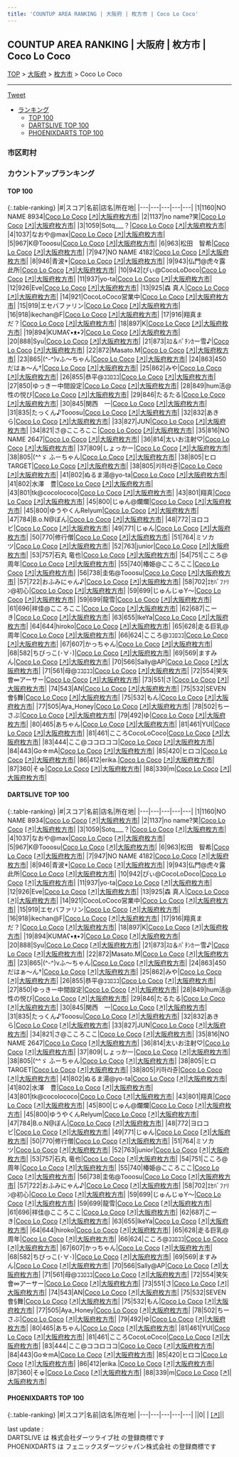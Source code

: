 ```yaml
---
title: 'COUNTUP AREA RANKING | 大阪府 | 枚方市 | Coco Lo Coco'
---
```

## COUNTUP AREA RANKING | 大阪府 | 枚方市 | Coco Lo Coco

[TOP](/darts/rank/) > [大阪府](/darts/rank/大阪府/) > [枚方市](/darts/rank/大阪府/枚方市/) > Coco Lo Coco

___

<a href="https://twitter.com/share?ref_src=twsrc%5Etfw" data-text="COUNTUP AREA RANKING | 大阪府枚方市Coco Lo Coco" class="twitter-share-button" data-hashtags="DARTSLIVE,PHOENIXDARTS,darts,ダーツ" data-show-count="false">Tweet</a>

* [ランキング](#カウントアップランキング)
    * [TOP 100](#top-100)
    * [DARTSLIVE TOP 100](#dartslive-top-100)
    * [PHOENIXDARTS TOP 100](#phoenixdarts-top-100)

### 市区町村

<ul>

</ul>

### カウントアップランキング

#### TOP 100



{:.table-ranking}
|#|スコア|名前|店名|所在地|
|---|---|---|---|---|
|1|1160|<span class="rank-name-dl">NO NAME 8934</span>|<a href="/darts/rank/shops/bbb431c5ac0807ea0d9b047a20a7ba1e.html">Coco Lo Coco</a> <a href="https://search.dartslive.com/jp/shop/bbb431c5ac0807ea0d9b047a20a7ba1e">[↗]</a>|<a href="/darts/rank/大阪府/枚方市">大阪府枚方市</a>|
|2|1137|<span class="rank-name-dl">no name?笑</span>|<a href="/darts/rank/shops/bbb431c5ac0807ea0d9b047a20a7ba1e.html">Coco Lo Coco</a> <a href="https://search.dartslive.com/jp/shop/bbb431c5ac0807ea0d9b047a20a7ba1e">[↗]</a>|<a href="/darts/rank/大阪府/枚方市">大阪府枚方市</a>|
|3|1059|<span class="rank-name-dl">Sotq___？</span>|<a href="/darts/rank/shops/bbb431c5ac0807ea0d9b047a20a7ba1e.html">Coco Lo Coco</a> <a href="https://search.dartslive.com/jp/shop/bbb431c5ac0807ea0d9b047a20a7ba1e">[↗]</a>|<a href="/darts/rank/大阪府/枚方市">大阪府枚方市</a>|
|4|1037|<span class="rank-name-dl">なおや@max</span>|<a href="/darts/rank/shops/bbb431c5ac0807ea0d9b047a20a7ba1e.html">Coco Lo Coco</a> <a href="https://search.dartslive.com/jp/shop/bbb431c5ac0807ea0d9b047a20a7ba1e">[↗]</a>|<a href="/darts/rank/大阪府/枚方市">大阪府枚方市</a>|
|5|967|<span class="rank-name-dl">K@Tooosu</span>|<a href="/darts/rank/shops/bbb431c5ac0807ea0d9b047a20a7ba1e.html">Coco Lo Coco</a> <a href="https://search.dartslive.com/jp/shop/bbb431c5ac0807ea0d9b047a20a7ba1e">[↗]</a>|<a href="/darts/rank/大阪府/枚方市">大阪府枚方市</a>|
|6|963|<span class="rank-name-dl">松田　智希</span>|<a href="/darts/rank/shops/bbb431c5ac0807ea0d9b047a20a7ba1e.html">Coco Lo Coco</a> <a href="https://search.dartslive.com/jp/shop/bbb431c5ac0807ea0d9b047a20a7ba1e">[↗]</a>|<a href="/darts/rank/大阪府/枚方市">大阪府枚方市</a>|
|7|947|<span class="rank-name-dl">NO NAME 4182</span>|<a href="/darts/rank/shops/bbb431c5ac0807ea0d9b047a20a7ba1e.html">Coco Lo Coco</a> <a href="https://search.dartslive.com/jp/shop/bbb431c5ac0807ea0d9b047a20a7ba1e">[↗]</a>|<a href="/darts/rank/大阪府/枚方市">大阪府枚方市</a>|
|8|946|<span class="rank-name-dl">青波*</span>|<a href="/darts/rank/shops/bbb431c5ac0807ea0d9b047a20a7ba1e.html">Coco Lo Coco</a> <a href="https://search.dartslive.com/jp/shop/bbb431c5ac0807ea0d9b047a20a7ba1e">[↗]</a>|<a href="/darts/rank/大阪府/枚方市">大阪府枚方市</a>|
|9|943|<span class="rank-name-dl">仏門@虎々露此所</span>|<a href="/darts/rank/shops/bbb431c5ac0807ea0d9b047a20a7ba1e.html">Coco Lo Coco</a> <a href="https://search.dartslive.com/jp/shop/bbb431c5ac0807ea0d9b047a20a7ba1e">[↗]</a>|<a href="/darts/rank/大阪府/枚方市">大阪府枚方市</a>|
|10|942|<span class="rank-name-dl">ぴぃ@CocoLoDoco</span>|<a href="/darts/rank/shops/bbb431c5ac0807ea0d9b047a20a7ba1e.html">Coco Lo Coco</a> <a href="https://search.dartslive.com/jp/shop/bbb431c5ac0807ea0d9b047a20a7ba1e">[↗]</a>|<a href="/darts/rank/大阪府/枚方市">大阪府枚方市</a>|
|11|937|<span class="rank-name-dl">yo-ta</span>|<a href="/darts/rank/shops/bbb431c5ac0807ea0d9b047a20a7ba1e.html">Coco Lo Coco</a> <a href="https://search.dartslive.com/jp/shop/bbb431c5ac0807ea0d9b047a20a7ba1e">[↗]</a>|<a href="/darts/rank/大阪府/枚方市">大阪府枚方市</a>|
|12|926|<span class="rank-name-dl">Eve</span>|<a href="/darts/rank/shops/bbb431c5ac0807ea0d9b047a20a7ba1e.html">Coco Lo Coco</a> <a href="https://search.dartslive.com/jp/shop/bbb431c5ac0807ea0d9b047a20a7ba1e">[↗]</a>|<a href="/darts/rank/大阪府/枚方市">大阪府枚方市</a>|
|13|925|<span class="rank-name-dl">森 真人</span>|<a href="/darts/rank/shops/bbb431c5ac0807ea0d9b047a20a7ba1e.html">Coco Lo Coco</a> <a href="https://search.dartslive.com/jp/shop/bbb431c5ac0807ea0d9b047a20a7ba1e">[↗]</a>|<a href="/darts/rank/大阪府/枚方市">大阪府枚方市</a>|
|14|921|<span class="rank-name-dl">CocoLoCoco営業中</span>|<a href="/darts/rank/shops/bbb431c5ac0807ea0d9b047a20a7ba1e.html">Coco Lo Coco</a> <a href="https://search.dartslive.com/jp/shop/bbb431c5ac0807ea0d9b047a20a7ba1e">[↗]</a>|<a href="/darts/rank/大阪府/枚方市">大阪府枚方市</a>|
|15|919|<span class="rank-name-dl">エセバファリン</span>|<a href="/darts/rank/shops/bbb431c5ac0807ea0d9b047a20a7ba1e.html">Coco Lo Coco</a> <a href="https://search.dartslive.com/jp/shop/bbb431c5ac0807ea0d9b047a20a7ba1e">[↗]</a>|<a href="/darts/rank/大阪府/枚方市">大阪府枚方市</a>|
|16|918|<span class="rank-name-dl">ikechan@F</span>|<a href="/darts/rank/shops/bbb431c5ac0807ea0d9b047a20a7ba1e.html">Coco Lo Coco</a> <a href="https://search.dartslive.com/jp/shop/bbb431c5ac0807ea0d9b047a20a7ba1e">[↗]</a>|<a href="/darts/rank/大阪府/枚方市">大阪府枚方市</a>|
|17|916|<span class="rank-name-dl">翔真まだ？</span>|<a href="/darts/rank/shops/bbb431c5ac0807ea0d9b047a20a7ba1e.html">Coco Lo Coco</a> <a href="https://search.dartslive.com/jp/shop/bbb431c5ac0807ea0d9b047a20a7ba1e">[↗]</a>|<a href="/darts/rank/大阪府/枚方市">大阪府枚方市</a>|
|18|897|<span class="rank-name-dl">Κ</span>|<a href="/darts/rank/shops/bbb431c5ac0807ea0d9b047a20a7ba1e.html">Coco Lo Coco</a> <a href="https://search.dartslive.com/jp/shop/bbb431c5ac0807ea0d9b047a20a7ba1e">[↗]</a>|<a href="/darts/rank/大阪府/枚方市">大阪府枚方市</a>|
|19|894|<span class="rank-name-dl">KUMAʕ•ᴥ•ʔ</span>|<a href="/darts/rank/shops/bbb431c5ac0807ea0d9b047a20a7ba1e.html">Coco Lo Coco</a> <a href="https://search.dartslive.com/jp/shop/bbb431c5ac0807ea0d9b047a20a7ba1e">[↗]</a>|<a href="/darts/rank/大阪府/枚方市">大阪府枚方市</a>|
|20|888|<span class="rank-name-dl">Syu</span>|<a href="/darts/rank/shops/bbb431c5ac0807ea0d9b047a20a7ba1e.html">Coco Lo Coco</a> <a href="https://search.dartslive.com/jp/shop/bbb431c5ac0807ea0d9b047a20a7ba1e">[↗]</a>|<a href="/darts/rank/大阪府/枚方市">大阪府枚方市</a>|
|21|873|<span class="rank-name-dl">ｽﾛ＆ﾊﾟﾁﾝｶー雪♪</span>|<a href="/darts/rank/shops/bbb431c5ac0807ea0d9b047a20a7ba1e.html">Coco Lo Coco</a> <a href="https://search.dartslive.com/jp/shop/bbb431c5ac0807ea0d9b047a20a7ba1e">[↗]</a>|<a href="/darts/rank/大阪府/枚方市">大阪府枚方市</a>|
|22|872|<span class="rank-name-dl">Masato.M</span>|<a href="/darts/rank/shops/bbb431c5ac0807ea0d9b047a20a7ba1e.html">Coco Lo Coco</a> <a href="https://search.dartslive.com/jp/shop/bbb431c5ac0807ea0d9b047a20a7ba1e">[↗]</a>|<a href="/darts/rank/大阪府/枚方市">大阪府枚方市</a>|
|23|865|<span class="rank-name-dl">(^-^)vふ～ちゃん</span>|<a href="/darts/rank/shops/bbb431c5ac0807ea0d9b047a20a7ba1e.html">Coco Lo Coco</a> <a href="https://search.dartslive.com/jp/shop/bbb431c5ac0807ea0d9b047a20a7ba1e">[↗]</a>|<a href="/darts/rank/大阪府/枚方市">大阪府枚方市</a>|
|24|863|<span class="rank-name-dl">450だはぁ～ん†</span>|<a href="/darts/rank/shops/bbb431c5ac0807ea0d9b047a20a7ba1e.html">Coco Lo Coco</a> <a href="https://search.dartslive.com/jp/shop/bbb431c5ac0807ea0d9b047a20a7ba1e">[↗]</a>|<a href="/darts/rank/大阪府/枚方市">大阪府枚方市</a>|
|25|862|<span class="rank-name-dl">みや</span>|<a href="/darts/rank/shops/bbb431c5ac0807ea0d9b047a20a7ba1e.html">Coco Lo Coco</a> <a href="https://search.dartslive.com/jp/shop/bbb431c5ac0807ea0d9b047a20a7ba1e">[↗]</a>|<a href="/darts/rank/大阪府/枚方市">大阪府枚方市</a>|
|26|855|<span class="rank-name-dl">恭平@ｺｺﾛｺｺ</span>|<a href="/darts/rank/shops/bbb431c5ac0807ea0d9b047a20a7ba1e.html">Coco Lo Coco</a> <a href="https://search.dartslive.com/jp/shop/bbb431c5ac0807ea0d9b047a20a7ba1e">[↗]</a>|<a href="/darts/rank/大阪府/枚方市">大阪府枚方市</a>|
|27|850|<span class="rank-name-dl">ゆっきー中間設定</span>|<a href="/darts/rank/shops/bbb431c5ac0807ea0d9b047a20a7ba1e.html">Coco Lo Coco</a> <a href="https://search.dartslive.com/jp/shop/bbb431c5ac0807ea0d9b047a20a7ba1e">[↗]</a>|<a href="/darts/rank/大阪府/枚方市">大阪府枚方市</a>|
|28|849|<span class="rank-name-dl">hum活@性の悦び</span>|<a href="/darts/rank/shops/bbb431c5ac0807ea0d9b047a20a7ba1e.html">Coco Lo Coco</a> <a href="https://search.dartslive.com/jp/shop/bbb431c5ac0807ea0d9b047a20a7ba1e">[↗]</a>|<a href="/darts/rank/大阪府/枚方市">大阪府枚方市</a>|
|29|846|<span class="rank-name-dl">たるたる</span>|<a href="/darts/rank/shops/bbb431c5ac0807ea0d9b047a20a7ba1e.html">Coco Lo Coco</a> <a href="https://search.dartslive.com/jp/shop/bbb431c5ac0807ea0d9b047a20a7ba1e">[↗]</a>|<a href="/darts/rank/大阪府/枚方市">大阪府枚方市</a>|
|30|845|<span class="rank-name-dl">関西　一</span>|<a href="/darts/rank/shops/bbb431c5ac0807ea0d9b047a20a7ba1e.html">Coco Lo Coco</a> <a href="https://search.dartslive.com/jp/shop/bbb431c5ac0807ea0d9b047a20a7ba1e">[↗]</a>|<a href="/darts/rank/大阪府/枚方市">大阪府枚方市</a>|
|31|835|<span class="rank-name-dl">たっくん♪Tooosu</span>|<a href="/darts/rank/shops/bbb431c5ac0807ea0d9b047a20a7ba1e.html">Coco Lo Coco</a> <a href="https://search.dartslive.com/jp/shop/bbb431c5ac0807ea0d9b047a20a7ba1e">[↗]</a>|<a href="/darts/rank/大阪府/枚方市">大阪府枚方市</a>|
|32|832|<span class="rank-name-dl">あきら</span>|<a href="/darts/rank/shops/bbb431c5ac0807ea0d9b047a20a7ba1e.html">Coco Lo Coco</a> <a href="https://search.dartslive.com/jp/shop/bbb431c5ac0807ea0d9b047a20a7ba1e">[↗]</a>|<a href="/darts/rank/大阪府/枚方市">大阪府枚方市</a>|
|33|827|<span class="rank-name-dl">JUN</span>|<a href="/darts/rank/shops/bbb431c5ac0807ea0d9b047a20a7ba1e.html">Coco Lo Coco</a> <a href="https://search.dartslive.com/jp/shop/bbb431c5ac0807ea0d9b047a20a7ba1e">[↗]</a>|<a href="/darts/rank/大阪府/枚方市">大阪府枚方市</a>|
|34|821|<span class="rank-name-dl">さ@こころここ</span>|<a href="/darts/rank/shops/bbb431c5ac0807ea0d9b047a20a7ba1e.html">Coco Lo Coco</a> <a href="https://search.dartslive.com/jp/shop/bbb431c5ac0807ea0d9b047a20a7ba1e">[↗]</a>|<a href="/darts/rank/大阪府/枚方市">大阪府枚方市</a>|
|35|816|<span class="rank-name-dl">NO NAME 2647</span>|<a href="/darts/rank/shops/bbb431c5ac0807ea0d9b047a20a7ba1e.html">Coco Lo Coco</a> <a href="https://search.dartslive.com/jp/shop/bbb431c5ac0807ea0d9b047a20a7ba1e">[↗]</a>|<a href="/darts/rank/大阪府/枚方市">大阪府枚方市</a>|
|36|814|<span class="rank-name-dl">太いお注射♡</span>|<a href="/darts/rank/shops/bbb431c5ac0807ea0d9b047a20a7ba1e.html">Coco Lo Coco</a> <a href="https://search.dartslive.com/jp/shop/bbb431c5ac0807ea0d9b047a20a7ba1e">[↗]</a>|<a href="/darts/rank/大阪府/枚方市">大阪府枚方市</a>|
|37|809|<span class="rank-name-dl">しょっかー</span>|<a href="/darts/rank/shops/bbb431c5ac0807ea0d9b047a20a7ba1e.html">Coco Lo Coco</a> <a href="https://search.dartslive.com/jp/shop/bbb431c5ac0807ea0d9b047a20a7ba1e">[↗]</a>|<a href="/darts/rank/大阪府/枚方市">大阪府枚方市</a>|
|38|805|<span class="rank-name-dl">(^^ゞ ふーちゃん</span>|<a href="/darts/rank/shops/bbb431c5ac0807ea0d9b047a20a7ba1e.html">Coco Lo Coco</a> <a href="https://search.dartslive.com/jp/shop/bbb431c5ac0807ea0d9b047a20a7ba1e">[↗]</a>|<a href="/darts/rank/大阪府/枚方市">大阪府枚方市</a>|
|38|805|<span class="rank-name-dl">ヒロTARGET</span>|<a href="/darts/rank/shops/bbb431c5ac0807ea0d9b047a20a7ba1e.html">Coco Lo Coco</a> <a href="https://search.dartslive.com/jp/shop/bbb431c5ac0807ea0d9b047a20a7ba1e">[↗]</a>|<a href="/darts/rank/大阪府/枚方市">大阪府枚方市</a>|
|38|805|<span class="rank-name-dl">키하라쥰</span>|<a href="/darts/rank/shops/bbb431c5ac0807ea0d9b047a20a7ba1e.html">Coco Lo Coco</a> <a href="https://search.dartslive.com/jp/shop/bbb431c5ac0807ea0d9b047a20a7ba1e">[↗]</a>|<a href="/darts/rank/大阪府/枚方市">大阪府枚方市</a>|
|41|802|<span class="rank-name-dl">ぬるま湯@yo-ta</span>|<a href="/darts/rank/shops/bbb431c5ac0807ea0d9b047a20a7ba1e.html">Coco Lo Coco</a> <a href="https://search.dartslive.com/jp/shop/bbb431c5ac0807ea0d9b047a20a7ba1e">[↗]</a>|<a href="/darts/rank/大阪府/枚方市">大阪府枚方市</a>|
|41|802|<span class="rank-name-dl">水澤　豊</span>|<a href="/darts/rank/shops/bbb431c5ac0807ea0d9b047a20a7ba1e.html">Coco Lo Coco</a> <a href="https://search.dartslive.com/jp/shop/bbb431c5ac0807ea0d9b047a20a7ba1e">[↗]</a>|<a href="/darts/rank/大阪府/枚方市">大阪府枚方市</a>|
|43|801|<span class="rank-name-dl">tk@cocolococo</span>|<a href="/darts/rank/shops/bbb431c5ac0807ea0d9b047a20a7ba1e.html">Coco Lo Coco</a> <a href="https://search.dartslive.com/jp/shop/bbb431c5ac0807ea0d9b047a20a7ba1e">[↗]</a>|<a href="/darts/rank/大阪府/枚方市">大阪府枚方市</a>|
|43|801|<span class="rank-name-dl">翔真</span>|<a href="/darts/rank/shops/bbb431c5ac0807ea0d9b047a20a7ba1e.html">Coco Lo Coco</a> <a href="https://search.dartslive.com/jp/shop/bbb431c5ac0807ea0d9b047a20a7ba1e">[↗]</a>|<a href="/darts/rank/大阪府/枚方市">大阪府枚方市</a>|
|45|800|<span class="rank-name-dl">じゅん@爛爛</span>|<a href="/darts/rank/shops/bbb431c5ac0807ea0d9b047a20a7ba1e.html">Coco Lo Coco</a> <a href="https://search.dartslive.com/jp/shop/bbb431c5ac0807ea0d9b047a20a7ba1e">[↗]</a>|<a href="/darts/rank/大阪府/枚方市">大阪府枚方市</a>|
|45|800|<span class="rank-name-dl">ゆうやくんRelyum</span>|<a href="/darts/rank/shops/bbb431c5ac0807ea0d9b047a20a7ba1e.html">Coco Lo Coco</a> <a href="https://search.dartslive.com/jp/shop/bbb431c5ac0807ea0d9b047a20a7ba1e">[↗]</a>|<a href="/darts/rank/大阪府/枚方市">大阪府枚方市</a>|
|47|784|<span class="rank-name-dl">B.o.N@ぼん</span>|<a href="/darts/rank/shops/bbb431c5ac0807ea0d9b047a20a7ba1e.html">Coco Lo Coco</a> <a href="https://search.dartslive.com/jp/shop/bbb431c5ac0807ea0d9b047a20a7ba1e">[↗]</a>|<a href="/darts/rank/大阪府/枚方市">大阪府枚方市</a>|
|48|772|<span class="rank-name-dl">ヨロコビ</span>|<a href="/darts/rank/shops/bbb431c5ac0807ea0d9b047a20a7ba1e.html">Coco Lo Coco</a> <a href="https://search.dartslive.com/jp/shop/bbb431c5ac0807ea0d9b047a20a7ba1e">[↗]</a>|<a href="/darts/rank/大阪府/枚方市">大阪府枚方市</a>|
|49|771|<span class="rank-name-dl">じゅん</span>|<a href="/darts/rank/shops/bbb431c5ac0807ea0d9b047a20a7ba1e.html">Coco Lo Coco</a> <a href="https://search.dartslive.com/jp/shop/bbb431c5ac0807ea0d9b047a20a7ba1e">[↗]</a>|<a href="/darts/rank/大阪府/枚方市">大阪府枚方市</a>|
|50|770|<span class="rank-name-dl">修行僧</span>|<a href="/darts/rank/shops/bbb431c5ac0807ea0d9b047a20a7ba1e.html">Coco Lo Coco</a> <a href="https://search.dartslive.com/jp/shop/bbb431c5ac0807ea0d9b047a20a7ba1e">[↗]</a>|<a href="/darts/rank/大阪府/枚方市">大阪府枚方市</a>|
|51|764|<span class="rank-name-dl">ミソカツ</span>|<a href="/darts/rank/shops/bbb431c5ac0807ea0d9b047a20a7ba1e.html">Coco Lo Coco</a> <a href="https://search.dartslive.com/jp/shop/bbb431c5ac0807ea0d9b047a20a7ba1e">[↗]</a>|<a href="/darts/rank/大阪府/枚方市">大阪府枚方市</a>|
|52|763|<span class="rank-name-dl">junior</span>|<a href="/darts/rank/shops/bbb431c5ac0807ea0d9b047a20a7ba1e.html">Coco Lo Coco</a> <a href="https://search.dartslive.com/jp/shop/bbb431c5ac0807ea0d9b047a20a7ba1e">[↗]</a>|<a href="/darts/rank/大阪府/枚方市">大阪府枚方市</a>|
|53|757|<span class="rank-name-dl">石丸 竜也</span>|<a href="/darts/rank/shops/bbb431c5ac0807ea0d9b047a20a7ba1e.html">Coco Lo Coco</a> <a href="https://search.dartslive.com/jp/shop/bbb431c5ac0807ea0d9b047a20a7ba1e">[↗]</a>|<a href="/darts/rank/大阪府/枚方市">大阪府枚方市</a>|
|54|751|<span class="rank-name-dl">こころ@周年</span>|<a href="/darts/rank/shops/bbb431c5ac0807ea0d9b047a20a7ba1e.html">Coco Lo Coco</a> <a href="https://search.dartslive.com/jp/shop/bbb431c5ac0807ea0d9b047a20a7ba1e">[↗]</a>|<a href="/darts/rank/大阪府/枚方市">大阪府枚方市</a>|
|55|740|<span class="rank-name-dl">椿姫@こころここ</span>|<a href="/darts/rank/shops/bbb431c5ac0807ea0d9b047a20a7ba1e.html">Coco Lo Coco</a> <a href="https://search.dartslive.com/jp/shop/bbb431c5ac0807ea0d9b047a20a7ba1e">[↗]</a>|<a href="/darts/rank/大阪府/枚方市">大阪府枚方市</a>|
|56|738|<span class="rank-name-dl">圭佑@Tooosu</span>|<a href="/darts/rank/shops/bbb431c5ac0807ea0d9b047a20a7ba1e.html">Coco Lo Coco</a> <a href="https://search.dartslive.com/jp/shop/bbb431c5ac0807ea0d9b047a20a7ba1e">[↗]</a>|<a href="/darts/rank/大阪府/枚方市">大阪府枚方市</a>|
|57|722|<span class="rank-name-dl">おふみにゃん♪</span>|<a href="/darts/rank/shops/bbb431c5ac0807ea0d9b047a20a7ba1e.html">Coco Lo Coco</a> <a href="https://search.dartslive.com/jp/shop/bbb431c5ac0807ea0d9b047a20a7ba1e">[↗]</a>|<a href="/darts/rank/大阪府/枚方市">大阪府枚方市</a>|
|58|702|<span class="rank-name-dl">ｴｾﾊﾞﾌｧﾘﾝ@初心</span>|<a href="/darts/rank/shops/bbb431c5ac0807ea0d9b047a20a7ba1e.html">Coco Lo Coco</a> <a href="https://search.dartslive.com/jp/shop/bbb431c5ac0807ea0d9b047a20a7ba1e">[↗]</a>|<a href="/darts/rank/大阪府/枚方市">大阪府枚方市</a>|
|59|699|<span class="rank-name-dl">じゅんじゅY〜</span>|<a href="/darts/rank/shops/bbb431c5ac0807ea0d9b047a20a7ba1e.html">Coco Lo Coco</a> <a href="https://search.dartslive.com/jp/shop/bbb431c5ac0807ea0d9b047a20a7ba1e">[↗]</a>|<a href="/darts/rank/大阪府/枚方市">大阪府枚方市</a>|
|59|699|<span class="rank-name-dl">龍雪</span>|<a href="/darts/rank/shops/bbb431c5ac0807ea0d9b047a20a7ba1e.html">Coco Lo Coco</a> <a href="https://search.dartslive.com/jp/shop/bbb431c5ac0807ea0d9b047a20a7ba1e">[↗]</a>|<a href="/darts/rank/大阪府/枚方市">大阪府枚方市</a>|
|61|696|<span class="rank-name-dl">祥佳@こころここ</span>|<a href="/darts/rank/shops/bbb431c5ac0807ea0d9b047a20a7ba1e.html">Coco Lo Coco</a> <a href="https://search.dartslive.com/jp/shop/bbb431c5ac0807ea0d9b047a20a7ba1e">[↗]</a>|<a href="/darts/rank/大阪府/枚方市">大阪府枚方市</a>|
|62|687|<span class="rank-name-dl">こーき</span>|<a href="/darts/rank/shops/bbb431c5ac0807ea0d9b047a20a7ba1e.html">Coco Lo Coco</a> <a href="https://search.dartslive.com/jp/shop/bbb431c5ac0807ea0d9b047a20a7ba1e">[↗]</a>|<a href="/darts/rank/大阪府/枚方市">大阪府枚方市</a>|
|63|655|<span class="rank-name-dl">IkeYa</span>|<a href="/darts/rank/shops/bbb431c5ac0807ea0d9b047a20a7ba1e.html">Coco Lo Coco</a> <a href="https://search.dartslive.com/jp/shop/bbb431c5ac0807ea0d9b047a20a7ba1e">[↗]</a>|<a href="/darts/rank/大阪府/枚方市">大阪府枚方市</a>|
|64|644|<span class="rank-name-dl">hiroko</span>|<a href="/darts/rank/shops/bbb431c5ac0807ea0d9b047a20a7ba1e.html">Coco Lo Coco</a> <a href="https://search.dartslive.com/jp/shop/bbb431c5ac0807ea0d9b047a20a7ba1e">[↗]</a>|<a href="/darts/rank/大阪府/枚方市">大阪府枚方市</a>|
|65|628|<span class="rank-name-dl">走る巨乳@周年</span>|<a href="/darts/rank/shops/bbb431c5ac0807ea0d9b047a20a7ba1e.html">Coco Lo Coco</a> <a href="https://search.dartslive.com/jp/shop/bbb431c5ac0807ea0d9b047a20a7ba1e">[↗]</a>|<a href="/darts/rank/大阪府/枚方市">大阪府枚方市</a>|
|66|624|<span class="rank-name-dl">こころ@ｺｺﾛｺｺ</span>|<a href="/darts/rank/shops/bbb431c5ac0807ea0d9b047a20a7ba1e.html">Coco Lo Coco</a> <a href="https://search.dartslive.com/jp/shop/bbb431c5ac0807ea0d9b047a20a7ba1e">[↗]</a>|<a href="/darts/rank/大阪府/枚方市">大阪府枚方市</a>|
|67|607|<span class="rank-name-dl">かっちゃん</span>|<a href="/darts/rank/shops/bbb431c5ac0807ea0d9b047a20a7ba1e.html">Coco Lo Coco</a> <a href="https://search.dartslive.com/jp/shop/bbb431c5ac0807ea0d9b047a20a7ba1e">[↗]</a>|<a href="/darts/rank/大阪府/枚方市">大阪府枚方市</a>|
|68|582|<span class="rank-name-dl">ちびっこ(･∀･)</span>|<a href="/darts/rank/shops/bbb431c5ac0807ea0d9b047a20a7ba1e.html">Coco Lo Coco</a> <a href="https://search.dartslive.com/jp/shop/bbb431c5ac0807ea0d9b047a20a7ba1e">[↗]</a>|<a href="/darts/rank/大阪府/枚方市">大阪府枚方市</a>|
|69|569|<span class="rank-name-dl">ますみん</span>|<a href="/darts/rank/shops/bbb431c5ac0807ea0d9b047a20a7ba1e.html">Coco Lo Coco</a> <a href="https://search.dartslive.com/jp/shop/bbb431c5ac0807ea0d9b047a20a7ba1e">[↗]</a>|<a href="/darts/rank/大阪府/枚方市">大阪府枚方市</a>|
|70|566|<span class="rank-name-dl">Sally@AP</span>|<a href="/darts/rank/shops/bbb431c5ac0807ea0d9b047a20a7ba1e.html">Coco Lo Coco</a> <a href="https://search.dartslive.com/jp/shop/bbb431c5ac0807ea0d9b047a20a7ba1e">[↗]</a>|<a href="/darts/rank/大阪府/枚方市">大阪府枚方市</a>|
|71|561|<span class="rank-name-dl">母@ｺｺﾛｺｺ</span>|<a href="/darts/rank/shops/bbb431c5ac0807ea0d9b047a20a7ba1e.html">Coco Lo Coco</a> <a href="https://search.dartslive.com/jp/shop/bbb431c5ac0807ea0d9b047a20a7ba1e">[↗]</a>|<a href="/darts/rank/大阪府/枚方市">大阪府枚方市</a>|
|72|554|<span class="rank-name-dl">笑矢會∞アーサー</span>|<a href="/darts/rank/shops/bbb431c5ac0807ea0d9b047a20a7ba1e.html">Coco Lo Coco</a> <a href="https://search.dartslive.com/jp/shop/bbb431c5ac0807ea0d9b047a20a7ba1e">[↗]</a>|<a href="/darts/rank/大阪府/枚方市">大阪府枚方市</a>|
|73|551|<span class="rank-name-dl">さ</span>|<a href="/darts/rank/shops/bbb431c5ac0807ea0d9b047a20a7ba1e.html">Coco Lo Coco</a> <a href="https://search.dartslive.com/jp/shop/bbb431c5ac0807ea0d9b047a20a7ba1e">[↗]</a>|<a href="/darts/rank/大阪府/枚方市">大阪府枚方市</a>|
|74|543|<span class="rank-name-dl">AN</span>|<a href="/darts/rank/shops/bbb431c5ac0807ea0d9b047a20a7ba1e.html">Coco Lo Coco</a> <a href="https://search.dartslive.com/jp/shop/bbb431c5ac0807ea0d9b047a20a7ba1e">[↗]</a>|<a href="/darts/rank/大阪府/枚方市">大阪府枚方市</a>|
|75|532|<span class="rank-name-dl">SEVEN會§舞</span>|<a href="/darts/rank/shops/bbb431c5ac0807ea0d9b047a20a7ba1e.html">Coco Lo Coco</a> <a href="https://search.dartslive.com/jp/shop/bbb431c5ac0807ea0d9b047a20a7ba1e">[↗]</a>|<a href="/darts/rank/大阪府/枚方市">大阪府枚方市</a>|
|75|532|<span class="rank-name-dl">もん</span>|<a href="/darts/rank/shops/bbb431c5ac0807ea0d9b047a20a7ba1e.html">Coco Lo Coco</a> <a href="https://search.dartslive.com/jp/shop/bbb431c5ac0807ea0d9b047a20a7ba1e">[↗]</a>|<a href="/darts/rank/大阪府/枚方市">大阪府枚方市</a>|
|77|505|<span class="rank-name-dl">Aya_Honey</span>|<a href="/darts/rank/shops/bbb431c5ac0807ea0d9b047a20a7ba1e.html">Coco Lo Coco</a> <a href="https://search.dartslive.com/jp/shop/bbb431c5ac0807ea0d9b047a20a7ba1e">[↗]</a>|<a href="/darts/rank/大阪府/枚方市">大阪府枚方市</a>|
|78|502|<span class="rank-name-dl">ちーさぶ</span>|<a href="/darts/rank/shops/bbb431c5ac0807ea0d9b047a20a7ba1e.html">Coco Lo Coco</a> <a href="https://search.dartslive.com/jp/shop/bbb431c5ac0807ea0d9b047a20a7ba1e">[↗]</a>|<a href="/darts/rank/大阪府/枚方市">大阪府枚方市</a>|
|79|492|<span class="rank-name-dl">ゆ</span>|<a href="/darts/rank/shops/bbb431c5ac0807ea0d9b047a20a7ba1e.html">Coco Lo Coco</a> <a href="https://search.dartslive.com/jp/shop/bbb431c5ac0807ea0d9b047a20a7ba1e">[↗]</a>|<a href="/darts/rank/大阪府/枚方市">大阪府枚方市</a>|
|80|465|<span class="rank-name-dl">あちゃん</span>|<a href="/darts/rank/shops/bbb431c5ac0807ea0d9b047a20a7ba1e.html">Coco Lo Coco</a> <a href="https://search.dartslive.com/jp/shop/bbb431c5ac0807ea0d9b047a20a7ba1e">[↗]</a>|<a href="/darts/rank/大阪府/枚方市">大阪府枚方市</a>|
|81|461|<span class="rank-name-dl">YUI‪</span>|<a href="/darts/rank/shops/bbb431c5ac0807ea0d9b047a20a7ba1e.html">Coco Lo Coco</a> <a href="https://search.dartslive.com/jp/shop/bbb431c5ac0807ea0d9b047a20a7ba1e">[↗]</a>|<a href="/darts/rank/大阪府/枚方市">大阪府枚方市</a>|
|81|461|<span class="rank-name-dl">こころCocoLoCoco</span>|<a href="/darts/rank/shops/bbb431c5ac0807ea0d9b047a20a7ba1e.html">Coco Lo Coco</a> <a href="https://search.dartslive.com/jp/shop/bbb431c5ac0807ea0d9b047a20a7ba1e">[↗]</a>|<a href="/darts/rank/大阪府/枚方市">大阪府枚方市</a>|
|83|444|<span class="rank-name-dl">ここ@ココロココ</span>|<a href="/darts/rank/shops/bbb431c5ac0807ea0d9b047a20a7ba1e.html">Coco Lo Coco</a> <a href="https://search.dartslive.com/jp/shop/bbb431c5ac0807ea0d9b047a20a7ba1e">[↗]</a>|<a href="/darts/rank/大阪府/枚方市">大阪府枚方市</a>|
|84|443|<span class="rank-name-dl">Go☆mA</span>|<a href="/darts/rank/shops/bbb431c5ac0807ea0d9b047a20a7ba1e.html">Coco Lo Coco</a> <a href="https://search.dartslive.com/jp/shop/bbb431c5ac0807ea0d9b047a20a7ba1e">[↗]</a>|<a href="/darts/rank/大阪府/枚方市">大阪府枚方市</a>|
|85|420|<span class="rank-name-dl">ヒロコ</span>|<a href="/darts/rank/shops/bbb431c5ac0807ea0d9b047a20a7ba1e.html">Coco Lo Coco</a> <a href="https://search.dartslive.com/jp/shop/bbb431c5ac0807ea0d9b047a20a7ba1e">[↗]</a>|<a href="/darts/rank/大阪府/枚方市">大阪府枚方市</a>|
|86|412|<span class="rank-name-dl">erika.</span>|<a href="/darts/rank/shops/bbb431c5ac0807ea0d9b047a20a7ba1e.html">Coco Lo Coco</a> <a href="https://search.dartslive.com/jp/shop/bbb431c5ac0807ea0d9b047a20a7ba1e">[↗]</a>|<a href="/darts/rank/大阪府/枚方市">大阪府枚方市</a>|
|87|360|<span class="rank-name-dl">そゅ</span>|<a href="/darts/rank/shops/bbb431c5ac0807ea0d9b047a20a7ba1e.html">Coco Lo Coco</a> <a href="https://search.dartslive.com/jp/shop/bbb431c5ac0807ea0d9b047a20a7ba1e">[↗]</a>|<a href="/darts/rank/大阪府/枚方市">大阪府枚方市</a>|
|88|339|<span class="rank-name-dl">m</span>|<a href="/darts/rank/shops/bbb431c5ac0807ea0d9b047a20a7ba1e.html">Coco Lo Coco</a> <a href="https://search.dartslive.com/jp/shop/bbb431c5ac0807ea0d9b047a20a7ba1e">[↗]</a>|<a href="/darts/rank/大阪府/枚方市">大阪府枚方市</a>|


#### DARTSLIVE TOP 100



{:.table-ranking}
|#|スコア|名前|店名|所在地|
|---|---|---|---|---|
|1|1160|<span class="rank-name-dl">NO NAME 8934</span>|<a href="/darts/rank/shops/bbb431c5ac0807ea0d9b047a20a7ba1e.html">Coco Lo Coco</a> <a href="https://search.dartslive.com/jp/shop/bbb431c5ac0807ea0d9b047a20a7ba1e">[↗]</a>|<a href="/darts/rank/大阪府/枚方市">大阪府枚方市</a>|
|2|1137|<span class="rank-name-dl">no name?笑</span>|<a href="/darts/rank/shops/bbb431c5ac0807ea0d9b047a20a7ba1e.html">Coco Lo Coco</a> <a href="https://search.dartslive.com/jp/shop/bbb431c5ac0807ea0d9b047a20a7ba1e">[↗]</a>|<a href="/darts/rank/大阪府/枚方市">大阪府枚方市</a>|
|3|1059|<span class="rank-name-dl">Sotq___？</span>|<a href="/darts/rank/shops/bbb431c5ac0807ea0d9b047a20a7ba1e.html">Coco Lo Coco</a> <a href="https://search.dartslive.com/jp/shop/bbb431c5ac0807ea0d9b047a20a7ba1e">[↗]</a>|<a href="/darts/rank/大阪府/枚方市">大阪府枚方市</a>|
|4|1037|<span class="rank-name-dl">なおや@max</span>|<a href="/darts/rank/shops/bbb431c5ac0807ea0d9b047a20a7ba1e.html">Coco Lo Coco</a> <a href="https://search.dartslive.com/jp/shop/bbb431c5ac0807ea0d9b047a20a7ba1e">[↗]</a>|<a href="/darts/rank/大阪府/枚方市">大阪府枚方市</a>|
|5|967|<span class="rank-name-dl">K@Tooosu</span>|<a href="/darts/rank/shops/bbb431c5ac0807ea0d9b047a20a7ba1e.html">Coco Lo Coco</a> <a href="https://search.dartslive.com/jp/shop/bbb431c5ac0807ea0d9b047a20a7ba1e">[↗]</a>|<a href="/darts/rank/大阪府/枚方市">大阪府枚方市</a>|
|6|963|<span class="rank-name-dl">松田　智希</span>|<a href="/darts/rank/shops/bbb431c5ac0807ea0d9b047a20a7ba1e.html">Coco Lo Coco</a> <a href="https://search.dartslive.com/jp/shop/bbb431c5ac0807ea0d9b047a20a7ba1e">[↗]</a>|<a href="/darts/rank/大阪府/枚方市">大阪府枚方市</a>|
|7|947|<span class="rank-name-dl">NO NAME 4182</span>|<a href="/darts/rank/shops/bbb431c5ac0807ea0d9b047a20a7ba1e.html">Coco Lo Coco</a> <a href="https://search.dartslive.com/jp/shop/bbb431c5ac0807ea0d9b047a20a7ba1e">[↗]</a>|<a href="/darts/rank/大阪府/枚方市">大阪府枚方市</a>|
|8|946|<span class="rank-name-dl">青波*</span>|<a href="/darts/rank/shops/bbb431c5ac0807ea0d9b047a20a7ba1e.html">Coco Lo Coco</a> <a href="https://search.dartslive.com/jp/shop/bbb431c5ac0807ea0d9b047a20a7ba1e">[↗]</a>|<a href="/darts/rank/大阪府/枚方市">大阪府枚方市</a>|
|9|943|<span class="rank-name-dl">仏門@虎々露此所</span>|<a href="/darts/rank/shops/bbb431c5ac0807ea0d9b047a20a7ba1e.html">Coco Lo Coco</a> <a href="https://search.dartslive.com/jp/shop/bbb431c5ac0807ea0d9b047a20a7ba1e">[↗]</a>|<a href="/darts/rank/大阪府/枚方市">大阪府枚方市</a>|
|10|942|<span class="rank-name-dl">ぴぃ@CocoLoDoco</span>|<a href="/darts/rank/shops/bbb431c5ac0807ea0d9b047a20a7ba1e.html">Coco Lo Coco</a> <a href="https://search.dartslive.com/jp/shop/bbb431c5ac0807ea0d9b047a20a7ba1e">[↗]</a>|<a href="/darts/rank/大阪府/枚方市">大阪府枚方市</a>|
|11|937|<span class="rank-name-dl">yo-ta</span>|<a href="/darts/rank/shops/bbb431c5ac0807ea0d9b047a20a7ba1e.html">Coco Lo Coco</a> <a href="https://search.dartslive.com/jp/shop/bbb431c5ac0807ea0d9b047a20a7ba1e">[↗]</a>|<a href="/darts/rank/大阪府/枚方市">大阪府枚方市</a>|
|12|926|<span class="rank-name-dl">Eve</span>|<a href="/darts/rank/shops/bbb431c5ac0807ea0d9b047a20a7ba1e.html">Coco Lo Coco</a> <a href="https://search.dartslive.com/jp/shop/bbb431c5ac0807ea0d9b047a20a7ba1e">[↗]</a>|<a href="/darts/rank/大阪府/枚方市">大阪府枚方市</a>|
|13|925|<span class="rank-name-dl">森 真人</span>|<a href="/darts/rank/shops/bbb431c5ac0807ea0d9b047a20a7ba1e.html">Coco Lo Coco</a> <a href="https://search.dartslive.com/jp/shop/bbb431c5ac0807ea0d9b047a20a7ba1e">[↗]</a>|<a href="/darts/rank/大阪府/枚方市">大阪府枚方市</a>|
|14|921|<span class="rank-name-dl">CocoLoCoco営業中</span>|<a href="/darts/rank/shops/bbb431c5ac0807ea0d9b047a20a7ba1e.html">Coco Lo Coco</a> <a href="https://search.dartslive.com/jp/shop/bbb431c5ac0807ea0d9b047a20a7ba1e">[↗]</a>|<a href="/darts/rank/大阪府/枚方市">大阪府枚方市</a>|
|15|919|<span class="rank-name-dl">エセバファリン</span>|<a href="/darts/rank/shops/bbb431c5ac0807ea0d9b047a20a7ba1e.html">Coco Lo Coco</a> <a href="https://search.dartslive.com/jp/shop/bbb431c5ac0807ea0d9b047a20a7ba1e">[↗]</a>|<a href="/darts/rank/大阪府/枚方市">大阪府枚方市</a>|
|16|918|<span class="rank-name-dl">ikechan@F</span>|<a href="/darts/rank/shops/bbb431c5ac0807ea0d9b047a20a7ba1e.html">Coco Lo Coco</a> <a href="https://search.dartslive.com/jp/shop/bbb431c5ac0807ea0d9b047a20a7ba1e">[↗]</a>|<a href="/darts/rank/大阪府/枚方市">大阪府枚方市</a>|
|17|916|<span class="rank-name-dl">翔真まだ？</span>|<a href="/darts/rank/shops/bbb431c5ac0807ea0d9b047a20a7ba1e.html">Coco Lo Coco</a> <a href="https://search.dartslive.com/jp/shop/bbb431c5ac0807ea0d9b047a20a7ba1e">[↗]</a>|<a href="/darts/rank/大阪府/枚方市">大阪府枚方市</a>|
|18|897|<span class="rank-name-dl">Κ</span>|<a href="/darts/rank/shops/bbb431c5ac0807ea0d9b047a20a7ba1e.html">Coco Lo Coco</a> <a href="https://search.dartslive.com/jp/shop/bbb431c5ac0807ea0d9b047a20a7ba1e">[↗]</a>|<a href="/darts/rank/大阪府/枚方市">大阪府枚方市</a>|
|19|894|<span class="rank-name-dl">KUMAʕ•ᴥ•ʔ</span>|<a href="/darts/rank/shops/bbb431c5ac0807ea0d9b047a20a7ba1e.html">Coco Lo Coco</a> <a href="https://search.dartslive.com/jp/shop/bbb431c5ac0807ea0d9b047a20a7ba1e">[↗]</a>|<a href="/darts/rank/大阪府/枚方市">大阪府枚方市</a>|
|20|888|<span class="rank-name-dl">Syu</span>|<a href="/darts/rank/shops/bbb431c5ac0807ea0d9b047a20a7ba1e.html">Coco Lo Coco</a> <a href="https://search.dartslive.com/jp/shop/bbb431c5ac0807ea0d9b047a20a7ba1e">[↗]</a>|<a href="/darts/rank/大阪府/枚方市">大阪府枚方市</a>|
|21|873|<span class="rank-name-dl">ｽﾛ＆ﾊﾟﾁﾝｶー雪♪</span>|<a href="/darts/rank/shops/bbb431c5ac0807ea0d9b047a20a7ba1e.html">Coco Lo Coco</a> <a href="https://search.dartslive.com/jp/shop/bbb431c5ac0807ea0d9b047a20a7ba1e">[↗]</a>|<a href="/darts/rank/大阪府/枚方市">大阪府枚方市</a>|
|22|872|<span class="rank-name-dl">Masato.M</span>|<a href="/darts/rank/shops/bbb431c5ac0807ea0d9b047a20a7ba1e.html">Coco Lo Coco</a> <a href="https://search.dartslive.com/jp/shop/bbb431c5ac0807ea0d9b047a20a7ba1e">[↗]</a>|<a href="/darts/rank/大阪府/枚方市">大阪府枚方市</a>|
|23|865|<span class="rank-name-dl">(^-^)vふ～ちゃん</span>|<a href="/darts/rank/shops/bbb431c5ac0807ea0d9b047a20a7ba1e.html">Coco Lo Coco</a> <a href="https://search.dartslive.com/jp/shop/bbb431c5ac0807ea0d9b047a20a7ba1e">[↗]</a>|<a href="/darts/rank/大阪府/枚方市">大阪府枚方市</a>|
|24|863|<span class="rank-name-dl">450だはぁ～ん†</span>|<a href="/darts/rank/shops/bbb431c5ac0807ea0d9b047a20a7ba1e.html">Coco Lo Coco</a> <a href="https://search.dartslive.com/jp/shop/bbb431c5ac0807ea0d9b047a20a7ba1e">[↗]</a>|<a href="/darts/rank/大阪府/枚方市">大阪府枚方市</a>|
|25|862|<span class="rank-name-dl">みや</span>|<a href="/darts/rank/shops/bbb431c5ac0807ea0d9b047a20a7ba1e.html">Coco Lo Coco</a> <a href="https://search.dartslive.com/jp/shop/bbb431c5ac0807ea0d9b047a20a7ba1e">[↗]</a>|<a href="/darts/rank/大阪府/枚方市">大阪府枚方市</a>|
|26|855|<span class="rank-name-dl">恭平@ｺｺﾛｺｺ</span>|<a href="/darts/rank/shops/bbb431c5ac0807ea0d9b047a20a7ba1e.html">Coco Lo Coco</a> <a href="https://search.dartslive.com/jp/shop/bbb431c5ac0807ea0d9b047a20a7ba1e">[↗]</a>|<a href="/darts/rank/大阪府/枚方市">大阪府枚方市</a>|
|27|850|<span class="rank-name-dl">ゆっきー中間設定</span>|<a href="/darts/rank/shops/bbb431c5ac0807ea0d9b047a20a7ba1e.html">Coco Lo Coco</a> <a href="https://search.dartslive.com/jp/shop/bbb431c5ac0807ea0d9b047a20a7ba1e">[↗]</a>|<a href="/darts/rank/大阪府/枚方市">大阪府枚方市</a>|
|28|849|<span class="rank-name-dl">hum活@性の悦び</span>|<a href="/darts/rank/shops/bbb431c5ac0807ea0d9b047a20a7ba1e.html">Coco Lo Coco</a> <a href="https://search.dartslive.com/jp/shop/bbb431c5ac0807ea0d9b047a20a7ba1e">[↗]</a>|<a href="/darts/rank/大阪府/枚方市">大阪府枚方市</a>|
|29|846|<span class="rank-name-dl">たるたる</span>|<a href="/darts/rank/shops/bbb431c5ac0807ea0d9b047a20a7ba1e.html">Coco Lo Coco</a> <a href="https://search.dartslive.com/jp/shop/bbb431c5ac0807ea0d9b047a20a7ba1e">[↗]</a>|<a href="/darts/rank/大阪府/枚方市">大阪府枚方市</a>|
|30|845|<span class="rank-name-dl">関西　一</span>|<a href="/darts/rank/shops/bbb431c5ac0807ea0d9b047a20a7ba1e.html">Coco Lo Coco</a> <a href="https://search.dartslive.com/jp/shop/bbb431c5ac0807ea0d9b047a20a7ba1e">[↗]</a>|<a href="/darts/rank/大阪府/枚方市">大阪府枚方市</a>|
|31|835|<span class="rank-name-dl">たっくん♪Tooosu</span>|<a href="/darts/rank/shops/bbb431c5ac0807ea0d9b047a20a7ba1e.html">Coco Lo Coco</a> <a href="https://search.dartslive.com/jp/shop/bbb431c5ac0807ea0d9b047a20a7ba1e">[↗]</a>|<a href="/darts/rank/大阪府/枚方市">大阪府枚方市</a>|
|32|832|<span class="rank-name-dl">あきら</span>|<a href="/darts/rank/shops/bbb431c5ac0807ea0d9b047a20a7ba1e.html">Coco Lo Coco</a> <a href="https://search.dartslive.com/jp/shop/bbb431c5ac0807ea0d9b047a20a7ba1e">[↗]</a>|<a href="/darts/rank/大阪府/枚方市">大阪府枚方市</a>|
|33|827|<span class="rank-name-dl">JUN</span>|<a href="/darts/rank/shops/bbb431c5ac0807ea0d9b047a20a7ba1e.html">Coco Lo Coco</a> <a href="https://search.dartslive.com/jp/shop/bbb431c5ac0807ea0d9b047a20a7ba1e">[↗]</a>|<a href="/darts/rank/大阪府/枚方市">大阪府枚方市</a>|
|34|821|<span class="rank-name-dl">さ@こころここ</span>|<a href="/darts/rank/shops/bbb431c5ac0807ea0d9b047a20a7ba1e.html">Coco Lo Coco</a> <a href="https://search.dartslive.com/jp/shop/bbb431c5ac0807ea0d9b047a20a7ba1e">[↗]</a>|<a href="/darts/rank/大阪府/枚方市">大阪府枚方市</a>|
|35|816|<span class="rank-name-dl">NO NAME 2647</span>|<a href="/darts/rank/shops/bbb431c5ac0807ea0d9b047a20a7ba1e.html">Coco Lo Coco</a> <a href="https://search.dartslive.com/jp/shop/bbb431c5ac0807ea0d9b047a20a7ba1e">[↗]</a>|<a href="/darts/rank/大阪府/枚方市">大阪府枚方市</a>|
|36|814|<span class="rank-name-dl">太いお注射♡</span>|<a href="/darts/rank/shops/bbb431c5ac0807ea0d9b047a20a7ba1e.html">Coco Lo Coco</a> <a href="https://search.dartslive.com/jp/shop/bbb431c5ac0807ea0d9b047a20a7ba1e">[↗]</a>|<a href="/darts/rank/大阪府/枚方市">大阪府枚方市</a>|
|37|809|<span class="rank-name-dl">しょっかー</span>|<a href="/darts/rank/shops/bbb431c5ac0807ea0d9b047a20a7ba1e.html">Coco Lo Coco</a> <a href="https://search.dartslive.com/jp/shop/bbb431c5ac0807ea0d9b047a20a7ba1e">[↗]</a>|<a href="/darts/rank/大阪府/枚方市">大阪府枚方市</a>|
|38|805|<span class="rank-name-dl">(^^ゞ ふーちゃん</span>|<a href="/darts/rank/shops/bbb431c5ac0807ea0d9b047a20a7ba1e.html">Coco Lo Coco</a> <a href="https://search.dartslive.com/jp/shop/bbb431c5ac0807ea0d9b047a20a7ba1e">[↗]</a>|<a href="/darts/rank/大阪府/枚方市">大阪府枚方市</a>|
|38|805|<span class="rank-name-dl">ヒロTARGET</span>|<a href="/darts/rank/shops/bbb431c5ac0807ea0d9b047a20a7ba1e.html">Coco Lo Coco</a> <a href="https://search.dartslive.com/jp/shop/bbb431c5ac0807ea0d9b047a20a7ba1e">[↗]</a>|<a href="/darts/rank/大阪府/枚方市">大阪府枚方市</a>|
|38|805|<span class="rank-name-dl">키하라쥰</span>|<a href="/darts/rank/shops/bbb431c5ac0807ea0d9b047a20a7ba1e.html">Coco Lo Coco</a> <a href="https://search.dartslive.com/jp/shop/bbb431c5ac0807ea0d9b047a20a7ba1e">[↗]</a>|<a href="/darts/rank/大阪府/枚方市">大阪府枚方市</a>|
|41|802|<span class="rank-name-dl">ぬるま湯@yo-ta</span>|<a href="/darts/rank/shops/bbb431c5ac0807ea0d9b047a20a7ba1e.html">Coco Lo Coco</a> <a href="https://search.dartslive.com/jp/shop/bbb431c5ac0807ea0d9b047a20a7ba1e">[↗]</a>|<a href="/darts/rank/大阪府/枚方市">大阪府枚方市</a>|
|41|802|<span class="rank-name-dl">水澤　豊</span>|<a href="/darts/rank/shops/bbb431c5ac0807ea0d9b047a20a7ba1e.html">Coco Lo Coco</a> <a href="https://search.dartslive.com/jp/shop/bbb431c5ac0807ea0d9b047a20a7ba1e">[↗]</a>|<a href="/darts/rank/大阪府/枚方市">大阪府枚方市</a>|
|43|801|<span class="rank-name-dl">tk@cocolococo</span>|<a href="/darts/rank/shops/bbb431c5ac0807ea0d9b047a20a7ba1e.html">Coco Lo Coco</a> <a href="https://search.dartslive.com/jp/shop/bbb431c5ac0807ea0d9b047a20a7ba1e">[↗]</a>|<a href="/darts/rank/大阪府/枚方市">大阪府枚方市</a>|
|43|801|<span class="rank-name-dl">翔真</span>|<a href="/darts/rank/shops/bbb431c5ac0807ea0d9b047a20a7ba1e.html">Coco Lo Coco</a> <a href="https://search.dartslive.com/jp/shop/bbb431c5ac0807ea0d9b047a20a7ba1e">[↗]</a>|<a href="/darts/rank/大阪府/枚方市">大阪府枚方市</a>|
|45|800|<span class="rank-name-dl">じゅん@爛爛</span>|<a href="/darts/rank/shops/bbb431c5ac0807ea0d9b047a20a7ba1e.html">Coco Lo Coco</a> <a href="https://search.dartslive.com/jp/shop/bbb431c5ac0807ea0d9b047a20a7ba1e">[↗]</a>|<a href="/darts/rank/大阪府/枚方市">大阪府枚方市</a>|
|45|800|<span class="rank-name-dl">ゆうやくんRelyum</span>|<a href="/darts/rank/shops/bbb431c5ac0807ea0d9b047a20a7ba1e.html">Coco Lo Coco</a> <a href="https://search.dartslive.com/jp/shop/bbb431c5ac0807ea0d9b047a20a7ba1e">[↗]</a>|<a href="/darts/rank/大阪府/枚方市">大阪府枚方市</a>|
|47|784|<span class="rank-name-dl">B.o.N@ぼん</span>|<a href="/darts/rank/shops/bbb431c5ac0807ea0d9b047a20a7ba1e.html">Coco Lo Coco</a> <a href="https://search.dartslive.com/jp/shop/bbb431c5ac0807ea0d9b047a20a7ba1e">[↗]</a>|<a href="/darts/rank/大阪府/枚方市">大阪府枚方市</a>|
|48|772|<span class="rank-name-dl">ヨロコビ</span>|<a href="/darts/rank/shops/bbb431c5ac0807ea0d9b047a20a7ba1e.html">Coco Lo Coco</a> <a href="https://search.dartslive.com/jp/shop/bbb431c5ac0807ea0d9b047a20a7ba1e">[↗]</a>|<a href="/darts/rank/大阪府/枚方市">大阪府枚方市</a>|
|49|771|<span class="rank-name-dl">じゅん</span>|<a href="/darts/rank/shops/bbb431c5ac0807ea0d9b047a20a7ba1e.html">Coco Lo Coco</a> <a href="https://search.dartslive.com/jp/shop/bbb431c5ac0807ea0d9b047a20a7ba1e">[↗]</a>|<a href="/darts/rank/大阪府/枚方市">大阪府枚方市</a>|
|50|770|<span class="rank-name-dl">修行僧</span>|<a href="/darts/rank/shops/bbb431c5ac0807ea0d9b047a20a7ba1e.html">Coco Lo Coco</a> <a href="https://search.dartslive.com/jp/shop/bbb431c5ac0807ea0d9b047a20a7ba1e">[↗]</a>|<a href="/darts/rank/大阪府/枚方市">大阪府枚方市</a>|
|51|764|<span class="rank-name-dl">ミソカツ</span>|<a href="/darts/rank/shops/bbb431c5ac0807ea0d9b047a20a7ba1e.html">Coco Lo Coco</a> <a href="https://search.dartslive.com/jp/shop/bbb431c5ac0807ea0d9b047a20a7ba1e">[↗]</a>|<a href="/darts/rank/大阪府/枚方市">大阪府枚方市</a>|
|52|763|<span class="rank-name-dl">junior</span>|<a href="/darts/rank/shops/bbb431c5ac0807ea0d9b047a20a7ba1e.html">Coco Lo Coco</a> <a href="https://search.dartslive.com/jp/shop/bbb431c5ac0807ea0d9b047a20a7ba1e">[↗]</a>|<a href="/darts/rank/大阪府/枚方市">大阪府枚方市</a>|
|53|757|<span class="rank-name-dl">石丸 竜也</span>|<a href="/darts/rank/shops/bbb431c5ac0807ea0d9b047a20a7ba1e.html">Coco Lo Coco</a> <a href="https://search.dartslive.com/jp/shop/bbb431c5ac0807ea0d9b047a20a7ba1e">[↗]</a>|<a href="/darts/rank/大阪府/枚方市">大阪府枚方市</a>|
|54|751|<span class="rank-name-dl">こころ@周年</span>|<a href="/darts/rank/shops/bbb431c5ac0807ea0d9b047a20a7ba1e.html">Coco Lo Coco</a> <a href="https://search.dartslive.com/jp/shop/bbb431c5ac0807ea0d9b047a20a7ba1e">[↗]</a>|<a href="/darts/rank/大阪府/枚方市">大阪府枚方市</a>|
|55|740|<span class="rank-name-dl">椿姫@こころここ</span>|<a href="/darts/rank/shops/bbb431c5ac0807ea0d9b047a20a7ba1e.html">Coco Lo Coco</a> <a href="https://search.dartslive.com/jp/shop/bbb431c5ac0807ea0d9b047a20a7ba1e">[↗]</a>|<a href="/darts/rank/大阪府/枚方市">大阪府枚方市</a>|
|56|738|<span class="rank-name-dl">圭佑@Tooosu</span>|<a href="/darts/rank/shops/bbb431c5ac0807ea0d9b047a20a7ba1e.html">Coco Lo Coco</a> <a href="https://search.dartslive.com/jp/shop/bbb431c5ac0807ea0d9b047a20a7ba1e">[↗]</a>|<a href="/darts/rank/大阪府/枚方市">大阪府枚方市</a>|
|57|722|<span class="rank-name-dl">おふみにゃん♪</span>|<a href="/darts/rank/shops/bbb431c5ac0807ea0d9b047a20a7ba1e.html">Coco Lo Coco</a> <a href="https://search.dartslive.com/jp/shop/bbb431c5ac0807ea0d9b047a20a7ba1e">[↗]</a>|<a href="/darts/rank/大阪府/枚方市">大阪府枚方市</a>|
|58|702|<span class="rank-name-dl">ｴｾﾊﾞﾌｧﾘﾝ@初心</span>|<a href="/darts/rank/shops/bbb431c5ac0807ea0d9b047a20a7ba1e.html">Coco Lo Coco</a> <a href="https://search.dartslive.com/jp/shop/bbb431c5ac0807ea0d9b047a20a7ba1e">[↗]</a>|<a href="/darts/rank/大阪府/枚方市">大阪府枚方市</a>|
|59|699|<span class="rank-name-dl">じゅんじゅY〜</span>|<a href="/darts/rank/shops/bbb431c5ac0807ea0d9b047a20a7ba1e.html">Coco Lo Coco</a> <a href="https://search.dartslive.com/jp/shop/bbb431c5ac0807ea0d9b047a20a7ba1e">[↗]</a>|<a href="/darts/rank/大阪府/枚方市">大阪府枚方市</a>|
|59|699|<span class="rank-name-dl">龍雪</span>|<a href="/darts/rank/shops/bbb431c5ac0807ea0d9b047a20a7ba1e.html">Coco Lo Coco</a> <a href="https://search.dartslive.com/jp/shop/bbb431c5ac0807ea0d9b047a20a7ba1e">[↗]</a>|<a href="/darts/rank/大阪府/枚方市">大阪府枚方市</a>|
|61|696|<span class="rank-name-dl">祥佳@こころここ</span>|<a href="/darts/rank/shops/bbb431c5ac0807ea0d9b047a20a7ba1e.html">Coco Lo Coco</a> <a href="https://search.dartslive.com/jp/shop/bbb431c5ac0807ea0d9b047a20a7ba1e">[↗]</a>|<a href="/darts/rank/大阪府/枚方市">大阪府枚方市</a>|
|62|687|<span class="rank-name-dl">こーき</span>|<a href="/darts/rank/shops/bbb431c5ac0807ea0d9b047a20a7ba1e.html">Coco Lo Coco</a> <a href="https://search.dartslive.com/jp/shop/bbb431c5ac0807ea0d9b047a20a7ba1e">[↗]</a>|<a href="/darts/rank/大阪府/枚方市">大阪府枚方市</a>|
|63|655|<span class="rank-name-dl">IkeYa</span>|<a href="/darts/rank/shops/bbb431c5ac0807ea0d9b047a20a7ba1e.html">Coco Lo Coco</a> <a href="https://search.dartslive.com/jp/shop/bbb431c5ac0807ea0d9b047a20a7ba1e">[↗]</a>|<a href="/darts/rank/大阪府/枚方市">大阪府枚方市</a>|
|64|644|<span class="rank-name-dl">hiroko</span>|<a href="/darts/rank/shops/bbb431c5ac0807ea0d9b047a20a7ba1e.html">Coco Lo Coco</a> <a href="https://search.dartslive.com/jp/shop/bbb431c5ac0807ea0d9b047a20a7ba1e">[↗]</a>|<a href="/darts/rank/大阪府/枚方市">大阪府枚方市</a>|
|65|628|<span class="rank-name-dl">走る巨乳@周年</span>|<a href="/darts/rank/shops/bbb431c5ac0807ea0d9b047a20a7ba1e.html">Coco Lo Coco</a> <a href="https://search.dartslive.com/jp/shop/bbb431c5ac0807ea0d9b047a20a7ba1e">[↗]</a>|<a href="/darts/rank/大阪府/枚方市">大阪府枚方市</a>|
|66|624|<span class="rank-name-dl">こころ@ｺｺﾛｺｺ</span>|<a href="/darts/rank/shops/bbb431c5ac0807ea0d9b047a20a7ba1e.html">Coco Lo Coco</a> <a href="https://search.dartslive.com/jp/shop/bbb431c5ac0807ea0d9b047a20a7ba1e">[↗]</a>|<a href="/darts/rank/大阪府/枚方市">大阪府枚方市</a>|
|67|607|<span class="rank-name-dl">かっちゃん</span>|<a href="/darts/rank/shops/bbb431c5ac0807ea0d9b047a20a7ba1e.html">Coco Lo Coco</a> <a href="https://search.dartslive.com/jp/shop/bbb431c5ac0807ea0d9b047a20a7ba1e">[↗]</a>|<a href="/darts/rank/大阪府/枚方市">大阪府枚方市</a>|
|68|582|<span class="rank-name-dl">ちびっこ(･∀･)</span>|<a href="/darts/rank/shops/bbb431c5ac0807ea0d9b047a20a7ba1e.html">Coco Lo Coco</a> <a href="https://search.dartslive.com/jp/shop/bbb431c5ac0807ea0d9b047a20a7ba1e">[↗]</a>|<a href="/darts/rank/大阪府/枚方市">大阪府枚方市</a>|
|69|569|<span class="rank-name-dl">ますみん</span>|<a href="/darts/rank/shops/bbb431c5ac0807ea0d9b047a20a7ba1e.html">Coco Lo Coco</a> <a href="https://search.dartslive.com/jp/shop/bbb431c5ac0807ea0d9b047a20a7ba1e">[↗]</a>|<a href="/darts/rank/大阪府/枚方市">大阪府枚方市</a>|
|70|566|<span class="rank-name-dl">Sally@AP</span>|<a href="/darts/rank/shops/bbb431c5ac0807ea0d9b047a20a7ba1e.html">Coco Lo Coco</a> <a href="https://search.dartslive.com/jp/shop/bbb431c5ac0807ea0d9b047a20a7ba1e">[↗]</a>|<a href="/darts/rank/大阪府/枚方市">大阪府枚方市</a>|
|71|561|<span class="rank-name-dl">母@ｺｺﾛｺｺ</span>|<a href="/darts/rank/shops/bbb431c5ac0807ea0d9b047a20a7ba1e.html">Coco Lo Coco</a> <a href="https://search.dartslive.com/jp/shop/bbb431c5ac0807ea0d9b047a20a7ba1e">[↗]</a>|<a href="/darts/rank/大阪府/枚方市">大阪府枚方市</a>|
|72|554|<span class="rank-name-dl">笑矢會∞アーサー</span>|<a href="/darts/rank/shops/bbb431c5ac0807ea0d9b047a20a7ba1e.html">Coco Lo Coco</a> <a href="https://search.dartslive.com/jp/shop/bbb431c5ac0807ea0d9b047a20a7ba1e">[↗]</a>|<a href="/darts/rank/大阪府/枚方市">大阪府枚方市</a>|
|73|551|<span class="rank-name-dl">さ</span>|<a href="/darts/rank/shops/bbb431c5ac0807ea0d9b047a20a7ba1e.html">Coco Lo Coco</a> <a href="https://search.dartslive.com/jp/shop/bbb431c5ac0807ea0d9b047a20a7ba1e">[↗]</a>|<a href="/darts/rank/大阪府/枚方市">大阪府枚方市</a>|
|74|543|<span class="rank-name-dl">AN</span>|<a href="/darts/rank/shops/bbb431c5ac0807ea0d9b047a20a7ba1e.html">Coco Lo Coco</a> <a href="https://search.dartslive.com/jp/shop/bbb431c5ac0807ea0d9b047a20a7ba1e">[↗]</a>|<a href="/darts/rank/大阪府/枚方市">大阪府枚方市</a>|
|75|532|<span class="rank-name-dl">SEVEN會§舞</span>|<a href="/darts/rank/shops/bbb431c5ac0807ea0d9b047a20a7ba1e.html">Coco Lo Coco</a> <a href="https://search.dartslive.com/jp/shop/bbb431c5ac0807ea0d9b047a20a7ba1e">[↗]</a>|<a href="/darts/rank/大阪府/枚方市">大阪府枚方市</a>|
|75|532|<span class="rank-name-dl">もん</span>|<a href="/darts/rank/shops/bbb431c5ac0807ea0d9b047a20a7ba1e.html">Coco Lo Coco</a> <a href="https://search.dartslive.com/jp/shop/bbb431c5ac0807ea0d9b047a20a7ba1e">[↗]</a>|<a href="/darts/rank/大阪府/枚方市">大阪府枚方市</a>|
|77|505|<span class="rank-name-dl">Aya_Honey</span>|<a href="/darts/rank/shops/bbb431c5ac0807ea0d9b047a20a7ba1e.html">Coco Lo Coco</a> <a href="https://search.dartslive.com/jp/shop/bbb431c5ac0807ea0d9b047a20a7ba1e">[↗]</a>|<a href="/darts/rank/大阪府/枚方市">大阪府枚方市</a>|
|78|502|<span class="rank-name-dl">ちーさぶ</span>|<a href="/darts/rank/shops/bbb431c5ac0807ea0d9b047a20a7ba1e.html">Coco Lo Coco</a> <a href="https://search.dartslive.com/jp/shop/bbb431c5ac0807ea0d9b047a20a7ba1e">[↗]</a>|<a href="/darts/rank/大阪府/枚方市">大阪府枚方市</a>|
|79|492|<span class="rank-name-dl">ゆ</span>|<a href="/darts/rank/shops/bbb431c5ac0807ea0d9b047a20a7ba1e.html">Coco Lo Coco</a> <a href="https://search.dartslive.com/jp/shop/bbb431c5ac0807ea0d9b047a20a7ba1e">[↗]</a>|<a href="/darts/rank/大阪府/枚方市">大阪府枚方市</a>|
|80|465|<span class="rank-name-dl">あちゃん</span>|<a href="/darts/rank/shops/bbb431c5ac0807ea0d9b047a20a7ba1e.html">Coco Lo Coco</a> <a href="https://search.dartslive.com/jp/shop/bbb431c5ac0807ea0d9b047a20a7ba1e">[↗]</a>|<a href="/darts/rank/大阪府/枚方市">大阪府枚方市</a>|
|81|461|<span class="rank-name-dl">YUI‪</span>|<a href="/darts/rank/shops/bbb431c5ac0807ea0d9b047a20a7ba1e.html">Coco Lo Coco</a> <a href="https://search.dartslive.com/jp/shop/bbb431c5ac0807ea0d9b047a20a7ba1e">[↗]</a>|<a href="/darts/rank/大阪府/枚方市">大阪府枚方市</a>|
|81|461|<span class="rank-name-dl">こころCocoLoCoco</span>|<a href="/darts/rank/shops/bbb431c5ac0807ea0d9b047a20a7ba1e.html">Coco Lo Coco</a> <a href="https://search.dartslive.com/jp/shop/bbb431c5ac0807ea0d9b047a20a7ba1e">[↗]</a>|<a href="/darts/rank/大阪府/枚方市">大阪府枚方市</a>|
|83|444|<span class="rank-name-dl">ここ@ココロココ</span>|<a href="/darts/rank/shops/bbb431c5ac0807ea0d9b047a20a7ba1e.html">Coco Lo Coco</a> <a href="https://search.dartslive.com/jp/shop/bbb431c5ac0807ea0d9b047a20a7ba1e">[↗]</a>|<a href="/darts/rank/大阪府/枚方市">大阪府枚方市</a>|
|84|443|<span class="rank-name-dl">Go☆mA</span>|<a href="/darts/rank/shops/bbb431c5ac0807ea0d9b047a20a7ba1e.html">Coco Lo Coco</a> <a href="https://search.dartslive.com/jp/shop/bbb431c5ac0807ea0d9b047a20a7ba1e">[↗]</a>|<a href="/darts/rank/大阪府/枚方市">大阪府枚方市</a>|
|85|420|<span class="rank-name-dl">ヒロコ</span>|<a href="/darts/rank/shops/bbb431c5ac0807ea0d9b047a20a7ba1e.html">Coco Lo Coco</a> <a href="https://search.dartslive.com/jp/shop/bbb431c5ac0807ea0d9b047a20a7ba1e">[↗]</a>|<a href="/darts/rank/大阪府/枚方市">大阪府枚方市</a>|
|86|412|<span class="rank-name-dl">erika.</span>|<a href="/darts/rank/shops/bbb431c5ac0807ea0d9b047a20a7ba1e.html">Coco Lo Coco</a> <a href="https://search.dartslive.com/jp/shop/bbb431c5ac0807ea0d9b047a20a7ba1e">[↗]</a>|<a href="/darts/rank/大阪府/枚方市">大阪府枚方市</a>|
|87|360|<span class="rank-name-dl">そゅ</span>|<a href="/darts/rank/shops/bbb431c5ac0807ea0d9b047a20a7ba1e.html">Coco Lo Coco</a> <a href="https://search.dartslive.com/jp/shop/bbb431c5ac0807ea0d9b047a20a7ba1e">[↗]</a>|<a href="/darts/rank/大阪府/枚方市">大阪府枚方市</a>|
|88|339|<span class="rank-name-dl">m</span>|<a href="/darts/rank/shops/bbb431c5ac0807ea0d9b047a20a7ba1e.html">Coco Lo Coco</a> <a href="https://search.dartslive.com/jp/shop/bbb431c5ac0807ea0d9b047a20a7ba1e">[↗]</a>|<a href="/darts/rank/大阪府/枚方市">大阪府枚方市</a>|


#### PHOENIXDARTS TOP 100



{:.table-ranking}
|#|スコア|名前|店名|所在地|
|---|---|---|---|---|
||0|<span class="rank-name-dl"> </span>|<a href="/darts/rank/shops/.html"></a> <a href="">[↗]</a>|<a href="/darts/rank//"></a>|


<div class="footer border-top border-gray-light mt-5 pt-3 text-right text-gray">
    last update : <span style="font-weight: italic" id="foot_last_modified"></span><br />
    DARTSLIVE は 株式会社ダーツライブ社 の登録商標です<br />
    PHOENIXDARTS は フェニックスダーツジャパン株式会社 の登録商標です<br />
</div>

<script src="https://cdnjs.cloudflare.com/ajax/libs/jquery.tablesorter/2.31.3/js/jquery.tablesorter.min.js" integrity="sha512-qzgd5cYSZcosqpzpn7zF2ZId8f/8CHmFKZ8j7mU4OUXTNRd5g+ZHBPsgKEwoqxCtdQvExE5LprwwPAgoicguNg==" crossorigin="anonymous" referrerpolicy="no-referrer"></script>
<link rel="stylesheet" href="https://cdnjs.cloudflare.com/ajax/libs/jquery.tablesorter/2.31.3/css/theme.default.min.css" integrity="sha512-wghhOJkjQX0Lh3NSWvNKeZ0ZpNn+SPVXX1Qyc9OCaogADktxrBiBdKGDoqVUOyhStvMBmJQ8ZdMHiR3wuEq8+w==" crossorigin="anonymous" referrerpolicy="no-referrer" />
<script>
$(function() {
    $(".table-ranking").tablesorter({sortList:[[0, 0]]});
    $("#foot_last_modified").text(formatDate(new Date(document.lastModified), 'yyyy-MM-dd HH:mm:ss'));
});
</script>

<script async src="https://platform.twitter.com/widgets.js" charset="utf-8"></script>